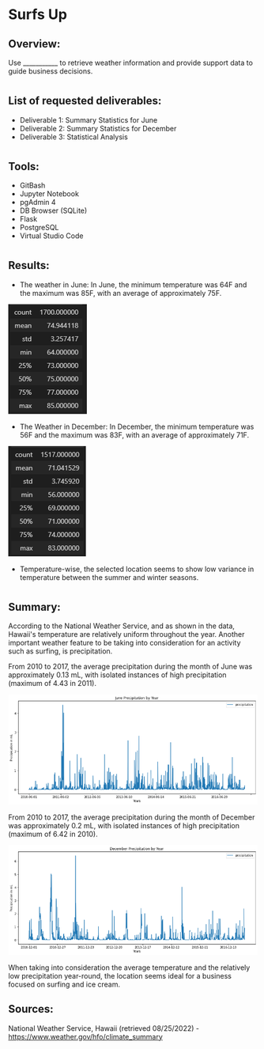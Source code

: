# Surfs Up

## Overview:
Use ___________ to retrieve weather information and provide support data to guide business decisions.
#
## List of requested deliverables:
- Deliverable 1: Summary Statistics for June
- Deliverable 2: Summary Statistics for December
- Deliverable 3: Statistical Analysis

#
## Tools:
- GitBash
- Jupyter Notebook
- pgAdmin 4
- DB Browser (SQLite)
- Flask
- PostgreSQL
- Virtual Studio Code
#
## Results: 
- The weather in June:
In June, the minimum temperature was 64F and the maximum was 85F, with an average of approximately 75F.

![Picture](/PNGs/june_temps.png)

- The Weather in December:
In December, the minimum temperature was 56F and the maximum was 83F, with an average of approximately 71F.

![Picture](/PNGs/dec_temps.png)

- Temperature-wise, the selected location seems to show low variance in temperature between the summer and winter seasons.

#
## Summary: 
According to the National Weather Service, and as shown in the data, Hawaii's temperature are relatively uniform throughout the year. Another important weather feature to be taking into consideration for an activity such as surfing, is precipitation. 

From 2010 to 2017, the average precipitation during the month of June was approximately 0.13 mL, with isolated instances of high precipitation (maximum of 4.43 in 2011).

![Picture](/PNGs/june_prcp.png)


From 2010 to 2017, the average precipitation during the month of December was approximately 0.2 mL, with isolated instances of high precipitation (maximum of 6.42 in 2010).

![Picture](/PNGs/dec_prcp.png)

When taking into consideration the average temperature and the relatively low precipitation year-round, the location seems ideal for a business focused on surfing and ice cream.


## Sources:

National Weather Service, Hawaii (retrieved 08/25/2022) - https://www.weather.gov/hfo/climate_summary